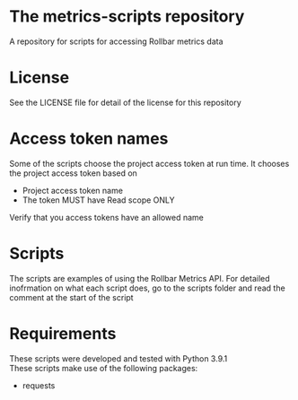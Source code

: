 # The metrics-scripts repository
A repository for scripts for accessing Rollbar metrics data

# License
See the LICENSE file for detail of the license for this repository

# Access token names
Some of the scripts choose the project access token at run time. It chooses the project access token based on 

* Project access token name
* The token MUST have Read scope ONLY

Verify that you access tokens have an allowed name

# Scripts
The scripts are examples of using the Rollbar Metrics API. For detailed inofrmation on what each script does, go to the scripts folder and read the comment at the start of the script


# Requirements
These scripts were developed and tested with Python 3.9.1  
These scripts make use of the following packages:  

* requests  








